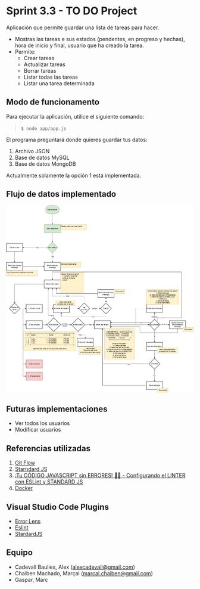 # Sprint 3.3 - TO DO Project

Aplicación que permite guardar una lista de tareas para hacer.
- Mostras las tareas e sus estados (pendentes, en progreso y hechas), hora de inicio y final, usuario que ha creado la tarea.
- Permite:
  - Crear tareas
  - Actualizar tareas
  - Borrar tareas
  - Listar todas las tareas
  - Listar una tarea determinada

## Modo de funcionamento

Para ejecutar la aplicación, utilice el siguiente comando:

> `$ node app/app.js `

El programa preguntará donde quieres guardar tus datos: 

1. Archivo JSON
1. Base de datos MySQL
1. Base de datos MongoDB

Actualmente solamente la opción 1 está implementada.


## Flujo de datos implementado

![Flujo de datos](./img/flow.jpg)

## Futuras implementaciones

- Ver todos los usuarios
- Modificar usuarios

## Referencias utilizadas

1. [Git Flow](https://www.atlassian.com/es/git/tutorials/comparing-workflows/gitflow-workflow)
1. [Starndard JS](https://standardjs.com/)
1. [¡Tu CÓDIGO JAVASCRIPT sin ERRORES! 🛑🐛 - Configurando el LINTER con ESLint y STANDARD JS](https://www.youtube.com/watch?v=QpDpRmlFfqI)
1. [Docker](https://www.docker.com/)

## Visual Studio Code Plugins
- [Error Lens](https://marketplace.visualstudio.com/items?itemName=usernamehw.errorlens)
- [Eslint](https://marketplace.visualstudio.com/items?itemName=dbaeumer.vscode-eslint)
- [StardardJS](https://marketplace.visualstudio.com/items?itemName=standard.vscode-standard)


## Equipo

- Cadevall Baulies, Alex (alexcadevall@gmail.com)
- Chaiben Machado, Marçal (marcal.chaiben@gmail.com)
- Gaspar, Marc 

<!-- 

## Documents:
- appData.json (contains):
    - User array (contains):
        - id
        - username
    - Task array (contains):
        - id
        - user_id
        - description
        - create_date
        - status
        - closed_date
- jsonFileManager.js (contains):
    - Path constructor
    - `function` Require JSON 
    - `function` Modify JSON 
- helpers.js (contains): 
    - `function` Create task 
    - `function` Update task 
    - `function` Erase task 
    - `function` Check a task 
    - `function` Check all tasks 
- app.js (contains):
    - console prompts
    - function calls
    - `function` menu (start) -->

